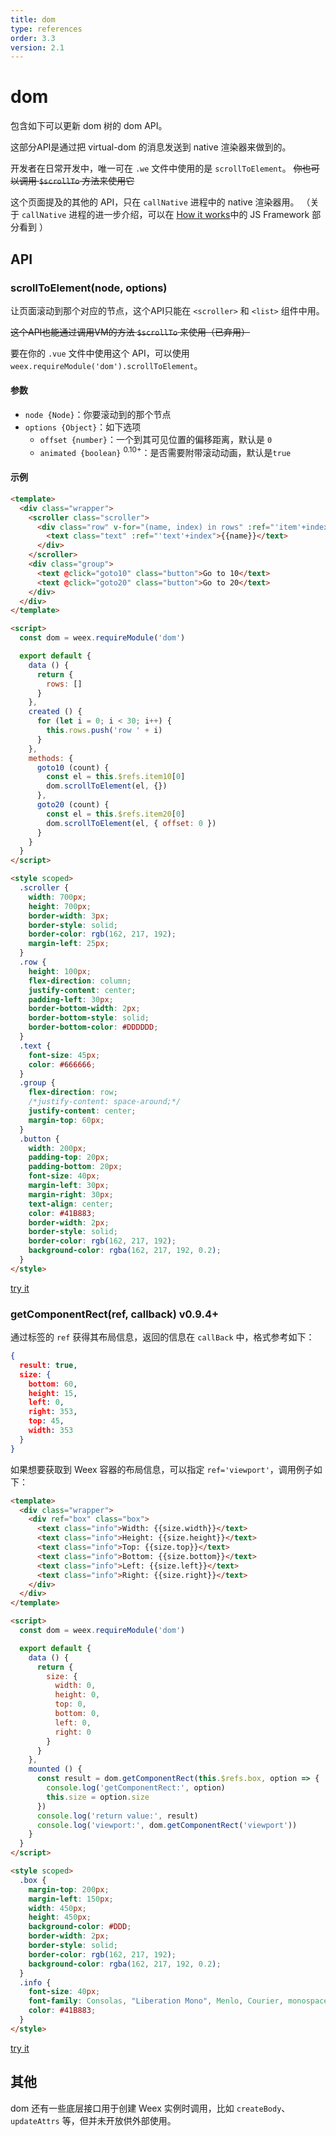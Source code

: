 ```yaml
---
title: dom
type: references
order: 3.3
version: 2.1
---
```


# dom

包含如下可以更新 dom 树的 dom API。

这部分API是通过把 virtual-dom 的消息发送到 native 渲染器来做到的。

开发者在日常开发中，唯一可在 `.we` 文件中使用的是 `scrollToElement`。
~~你也可以调用 `$scrollTo` 方法来使用它~~

这个页面提及的其他的 API，只在 `callNative` 进程中的 native 渲染器用。
（关于 `callNative` 进程的进一步介绍，可以在 [How it works](../../advanced/how-it-works.html)中的 JS Framework 部分看到 ）

## API
### scrollToElement(node, options)

让页面滚动到那个对应的节点，这个API只能在 `<scroller>` 和 `<list>` 组件中用。

~~这个API也能通过调用VM的方法 `$scrollTo` 来使用（已弃用）~~

要在你的 `.vue` 文件中使用这个 API，可以使用 `weex.requireModule('dom').scrollToElement`。

#### 参数
- `node {Node}`：你要滚动到的那个节点
- `options {Object}`：如下选项
  - `offset {number}`：一个到其可见位置的偏移距离，默认是 `0`
  - `animated {boolean}` <sup class="wx-v">0.10+</sup>：是否需要附带滚动动画，默认是`true`

#### 示例

```html
<template>
  <div class="wrapper">
    <scroller class="scroller">
      <div class="row" v-for="(name, index) in rows" :ref="'item'+index">
        <text class="text" :ref="'text'+index">{{name}}</text>
      </div>
    </scroller>
    <div class="group">
      <text @click="goto10" class="button">Go to 10</text>
      <text @click="goto20" class="button">Go to 20</text>
    </div>
  </div>
</template>

<script>
  const dom = weex.requireModule('dom')

  export default {
    data () {
      return {
        rows: []
      }
    },
    created () {
      for (let i = 0; i < 30; i++) {
        this.rows.push('row ' + i)
      }
    },
    methods: {
      goto10 (count) {
        const el = this.$refs.item10[0]
        dom.scrollToElement(el, {})
      },
      goto20 (count) {
        const el = this.$refs.item20[0]
        dom.scrollToElement(el, { offset: 0 })
      }
    }
  }
</script>

<style scoped>
  .scroller {
    width: 700px;
    height: 700px;
    border-width: 3px;
    border-style: solid;
    border-color: rgb(162, 217, 192);
    margin-left: 25px;
  }
  .row {
    height: 100px;
    flex-direction: column;
    justify-content: center;
    padding-left: 30px;
    border-bottom-width: 2px;
    border-bottom-style: solid;
    border-bottom-color: #DDDDDD;
  }
  .text {
    font-size: 45px;
    color: #666666;
  }
  .group {
    flex-direction: row;
    /*justify-content: space-around;*/
    justify-content: center;
    margin-top: 60px;
  }
  .button {
    width: 200px;
    padding-top: 20px;
    padding-bottom: 20px;
    font-size: 40px;
    margin-left: 30px;
    margin-right: 30px;
    text-align: center;
    color: #41B883;
    border-width: 2px;
    border-style: solid;
    border-color: rgb(162, 217, 192);
    background-color: rgba(162, 217, 192, 0.2);
  }
</style>
```

[try it](http://dotwe.org/vue/56e0d256cbb26facd958dbd6424f42b2)

### getComponentRect(ref, callback) <span class="api-version">v0.9.4+</span>

通过标签的 `ref` 获得其布局信息，返回的信息在 `callBack` 中，格式参考如下：

```json
{
  result: true,
  size: {
    bottom: 60,
    height: 15,
    left: 0,
    right: 353,
    top: 45,
    width: 353
  }
}
```

如果想要获取到 Weex 容器的布局信息，可以指定 `ref='viewport'`，调用例子如下：

```html
<template>
  <div class="wrapper">
    <div ref="box" class="box">
      <text class="info">Width: {{size.width}}</text>
      <text class="info">Height: {{size.height}}</text>
      <text class="info">Top: {{size.top}}</text>
      <text class="info">Bottom: {{size.bottom}}</text>
      <text class="info">Left: {{size.left}}</text>
      <text class="info">Right: {{size.right}}</text>
    </div>
  </div>
</template>

<script>
  const dom = weex.requireModule('dom')

  export default {
    data () {
      return {
        size: {
          width: 0,
          height: 0,
          top: 0,
          bottom: 0,
          left: 0,
          right: 0
        }
      }
    },
    mounted () {
      const result = dom.getComponentRect(this.$refs.box, option => {
        console.log('getComponentRect:', option)
        this.size = option.size
      })
      console.log('return value:', result)
      console.log('viewport:', dom.getComponentRect('viewport'))
    }
  }
</script>

<style scoped>
  .box {
    margin-top: 200px;
    margin-left: 150px;
    width: 450px;
    height: 450px;
    background-color: #DDD;
    border-width: 2px;
    border-style: solid;
    border-color: rgb(162, 217, 192);
    background-color: rgba(162, 217, 192, 0.2);
  }
  .info {
    font-size: 40px;
    font-family: Consolas, "Liberation Mono", Menlo, Courier, monospace;
    color: #41B883;
  }
</style>
```

[try it](http://dotwe.org/vue/87d4ed571de129ab28052b06a5d65fc8)

## 其他

dom 还有一些底层接口用于创建 Weex 实例时调用，比如 `createBody`、`updateAttrs` 等，但并未开放供外部使用。
